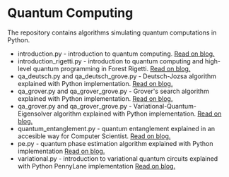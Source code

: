# Quantum Computing

The repository contains algorithms simulating quantum computations in Python.

- introduction.py - introduction to quantum computing. [Read on blog.](http://dkopczyk.quantee.co.uk/quantum-computing-in-python-introduction/)
- introduction_rigetti.py - introduction to quantum computing and high-level quantum programming in Forest Rigetti. [Read on blog.](http://dkopczyk.quantee.co.uk/high-level-quantum-computing/)
- qa_deutsch.py and qa_deutsch_grove.py - Deutsch-Jozsa algorithm explained with Python implementation. [Read on blog.](http://dkopczyk.quantee.co.uk/deutschs-algorithm/)
- qa_grover.py and qa_grover_grove.py - Grover's search algorithm explained with Python implementation. [Read on blog.](http://dkopczyk.quantee.co.uk/grover-search/)
- qa_grover.py and qa_grover_grove.py - Variational-Quantum-Eigensolver algorithm explained with Python implementation. [Read on blog.](http://dkopczyk.quantee.co.uk/vqe/)
- quantum_entanglement.py - quantum entanglement explained in an accesible way for Computer Scientist. [Read on blog.](http://dkopczyk.quantee.co.uk/quantum-entanglement/)
- pe.py - quantum phase estimation algorithm explained with Python implementation [Read on blog.](http://dkopczyk.quantee.co.uk/qpe/)
- variational.py - introduction to variational quantum circuits explained with Python PennyLane implementation [Read on blog.](http://dkopczyk.quantee.co.uk/variational-quantum-circuits/)
